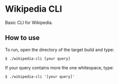 # Wikipedia CLI
Basic CLI for Wikipedia.

## How to use

To run, open the directory of the target build and type:
```
$ ./wikipedia-cli [your query]
```
If your query contains more the one whitespace, type:
```
$ ./wikipedia-cli '[your query]'
```
